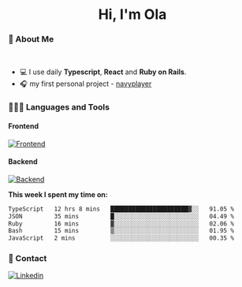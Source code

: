 <h1 align="center">Hi, I'm Ola</h1>

### 💅 About Me

<br/>

- 💻 I use daily **Typescript**, **React** and **Ruby on Rails**.
- 🎧 my first personal project - [navyplayer](https://navyplayer.netlify.app/)

### 👩🏻‍💻 Languages and Tools

#### Frontend

[![Frontend](https://skillicons.dev/icons?i=react,nextjs,ts,js,html,css,scss,tailwind)](https://skillicons.dev)

#### Backend
[![Backend](https://skillicons.dev/icons?i=nodejs,express,nestjs,rails,graphql)](https://skillicons.dev)

**This week I spent my time on:**

<!--START_SECTION:waka-->

```txt
TypeScript   12 hrs 8 mins   ██████████████████████▓░░   91.05 %
JSON         35 mins         █░░░░░░░░░░░░░░░░░░░░░░░░   04.49 %
Ruby         16 mins         ▓░░░░░░░░░░░░░░░░░░░░░░░░   02.06 %
Bash         15 mins         ▒░░░░░░░░░░░░░░░░░░░░░░░░   01.95 %
JavaScript   2 mins          ░░░░░░░░░░░░░░░░░░░░░░░░░   00.35 %
```

<!--END_SECTION:waka-->

### 📨 Contact
  
[![Linkedin](https://skillicons.dev/icons?i=linkedin)](https://linkedin.com/in/aleksandra-kamińska)
